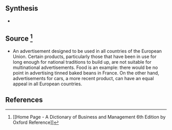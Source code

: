 ## Synthesis
- 
## Source [^1]
- An advertisement designed to be used in all countries of the European Union. Certain products, particularly those that have been in use for long enough for national traditions to build up, are not suitable for multinational advertisements. Food is an example: there would be no point in advertising tinned baked beans in France. On the other hand, advertisements for cars, a more recent product, can have an equal appeal in all European countries.
## References

[^1]: [[Home Page - A Dictionary of Business and Management 6th Edition by Oxford Reference]]